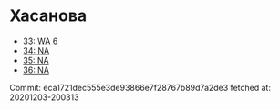 # Хасанова
- [33: WA 6](33.md)
- [34: NA](34.md)
- [35: NA](35.md)
- [36: NA](36.md)

Commit: eca1721dec555e3de93866e7f28767b89d7a2de3
 fetched at: 20201203-200313
